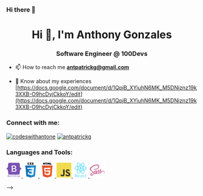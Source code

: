 ### Hi there 👋

<h1 align="center">Hi 👋, I'm Anthony Gonzales</h1>
<h3 align="center">Software Engineer @ 100Devs</h3>

- 📫 How to reach me **antpatrickg@gmail.com**

- 📄 Know about my experiences [https://docs.google.com/document/d/1QpjB_XYiuhN6MK_M5DNiznz19k3XXB-O9hcDvjCkkoY/edit](https://docs.google.com/document/d/1QpjB_XYiuhN6MK_M5DNiznz19k3XXB-O9hcDvjCkkoY/edit)

<h3 align="left">Connect with me:</h3>
<p align="left">
<a href="https://twitter.com/codeswithantone" target="blank"><img align="center" src="https://raw.githubusercontent.com/rahuldkjain/github-profile-readme-generator/master/src/images/icons/Social/twitter.svg" alt="codeswithantone" height="30" width="40" /></a>
<a href="https://linkedin.com/in/antpatrickg" target="blank"><img align="center" src="https://raw.githubusercontent.com/rahuldkjain/github-profile-readme-generator/master/src/images/icons/Social/linked-in-alt.svg" alt="antpatrickg" height="30" width="40" /></a>
</p>

<h3 align="left">Languages and Tools:</h3>
<p align="left"> <a href="https://getbootstrap.com" target="_blank" rel="noreferrer"> <img src="https://raw.githubusercontent.com/devicons/devicon/master/icons/bootstrap/bootstrap-plain-wordmark.svg" alt="bootstrap" width="40" height="40"/> </a> <a href="https://www.w3schools.com/css/" target="_blank" rel="noreferrer"> <img src="https://raw.githubusercontent.com/devicons/devicon/master/icons/css3/css3-original-wordmark.svg" alt="css3" width="40" height="40"/> </a> <a href="https://www.w3.org/html/" target="_blank" rel="noreferrer"> <img src="https://raw.githubusercontent.com/devicons/devicon/master/icons/html5/html5-original-wordmark.svg" alt="html5" width="40" height="40"/> </a> <a href="https://developer.mozilla.org/en-US/docs/Web/JavaScript" target="_blank" rel="noreferrer"> <img src="https://raw.githubusercontent.com/devicons/devicon/master/icons/javascript/javascript-original.svg" alt="javascript" width="40" height="40"/> </a> <a href="https://reactjs.org/" target="_blank" rel="noreferrer"> <img src="https://raw.githubusercontent.com/devicons/devicon/master/icons/react/react-original-wordmark.svg" alt="react" width="40" height="40"/> </a> <a href="https://sass-lang.com" target="_blank" rel="noreferrer"> <img src="https://raw.githubusercontent.com/devicons/devicon/master/icons/sass/sass-original.svg" alt="sass" width="40" height="40"/> </a> </p>

-->
